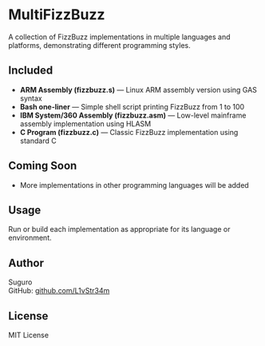 # MultiFizzBuzz

A collection of FizzBuzz implementations in multiple languages and platforms, demonstrating different programming styles.

## Included

- **ARM Assembly (fizzbuzz.s)** — Linux ARM assembly version using GAS syntax  
- **Bash one-liner** — Simple shell script printing FizzBuzz from 1 to 100  
- **IBM System/360 Assembly (fizzbuzz.asm)** — Low-level mainframe assembly implementation using HLASM
- **C Program (fizzbuzz.c)** — Classic FizzBuzz implementation using standard C

## Coming Soon

- More implementations in other programming languages will be added

## Usage

Run or build each implementation as appropriate for its language or environment.

## Author

Suguro  
GitHub: [github.com/L1vStr34m](https://github.com/L1vStr34m)

## License

MIT License
